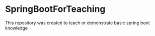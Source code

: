 # SpringBootForTeaching

This repository was created to teach or demonstrate basic spring boot knowledge
